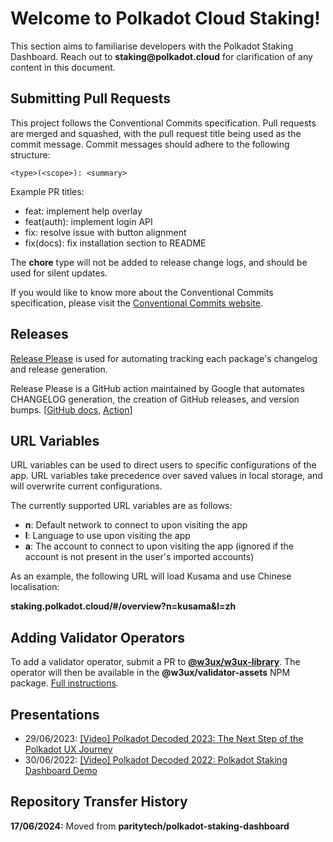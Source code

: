 # Welcome to Polkadot Cloud Staking!

This section aims to familiarise developers with the Polkadot Staking Dashboard. Reach out to __staking@polkadot.cloud__ for clarification of any content in this document.

## Submitting Pull Requests

This project follows the Conventional Commits specification. Pull requests are merged and squashed, with the pull request title being used as the commit message. Commit messages should adhere to the following structure:

```
<type>(<scope>): <summary>
```

Example PR titles:

- feat: implement help overlay
- feat(auth): implement login API
- fix: resolve issue with button alignment
- fix(docs): fix installation section to README

The **chore** type will not be added to release change logs, and should be used for silent updates.

If you would like to know more about the Conventional Commits specification, please visit the [Conventional Commits website](https://www.conventionalcommits.org/).

## Releases

[Release Please](https://github.com/googleapis/release-please) is used for automating tracking each package's changelog and release generation.

Release Please is a GitHub action maintained by Google that automates CHANGELOG generation, the creation of GitHub releases, and version bumps. [[GitHub docs](https://github.com/googleapis/release-please), [Action](https://github.com/marketplace/actions/release-please-action)]

## URL Variables

URL variables can be used to direct users to specific configurations of the app. URL variables take precedence over saved values in local storage, and will overwrite current configurations.

The currently supported URL variables are as follows:

- **n**: Default network to connect to upon visiting the app
- **l**: Language to use upon visiting the app
- **a**: The account to connect to upon visiting the app (ignored if the account is not present in the user's imported accounts)

As an example, the following URL will load Kusama and use Chinese localisation:

**staking.polkadot.cloud/#/overview?n=kusama&l=zh**

## Adding Validator Operators

To add a validator operator, submit a PR to [**@w3ux/w3ux-library**](https://github.com/w3ux/w3ux-library/tree/main). The operator will then be available in the **@w3ux/validator-assets** NPM package. [Full instructions](https://github.com/w3ux/w3ux-library/tree/main/library/validator-assets).

## Presentations

- 29/06/2023: [[Video] Polkadot Decoded 2023: The Next Step of the Polkadot UX Journey](https://www.youtube.com/watch?v=s78SZZ_ZA64)
- 30/06/2022: [[Video] Polkadot Decoded 2022: Polkadot Staking Dashboard Demo](https://youtu.be/H1WGu6mf1Ls)

## Repository Transfer History

**17/06/2024:** Moved from **paritytech/polkadot-staking-dashboard**
